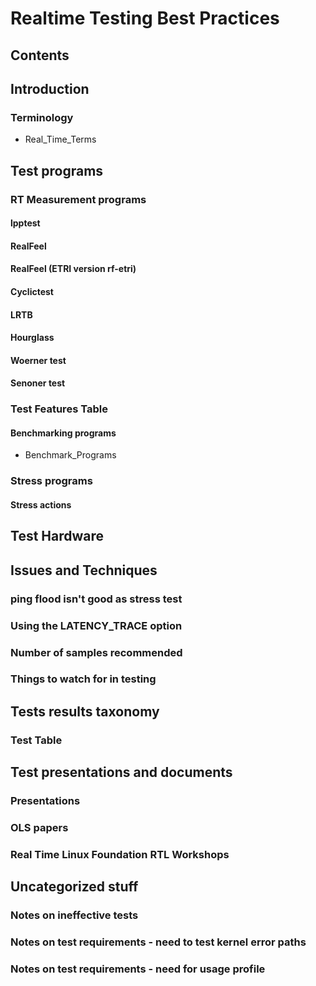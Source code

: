 # Realtime Testing Best Practices
## Contents
## Introduction
### Terminology
* Real_Time_Terms
## Test programs
### RT Measurement programs
#### lpptest
#### RealFeel
#### RealFeel (ETRI version rf-etri)
#### Cyclictest
#### LRTB
#### Hourglass
#### Woerner test
#### Senoner test
### Test Features Table
#### Benchmarking programs
* Benchmark_Programs
### Stress programs
#### Stress actions
## Test Hardware
## Issues and Techniques
### ping flood isn't good as stress test
### Using the LATENCY\_TRACE option
### Number of samples recommended
### Things to watch for in testing
## Tests results taxonomy
### Test Table
## Test presentations and documents
### Presentations
### OLS papers
### Real Time Linux Foundation RTL Workshops
## Uncategorized stuff
### Notes on ineffective tests
### Notes on test requirements - need to test kernel error paths
### Notes on test requirements - need for usage profile
